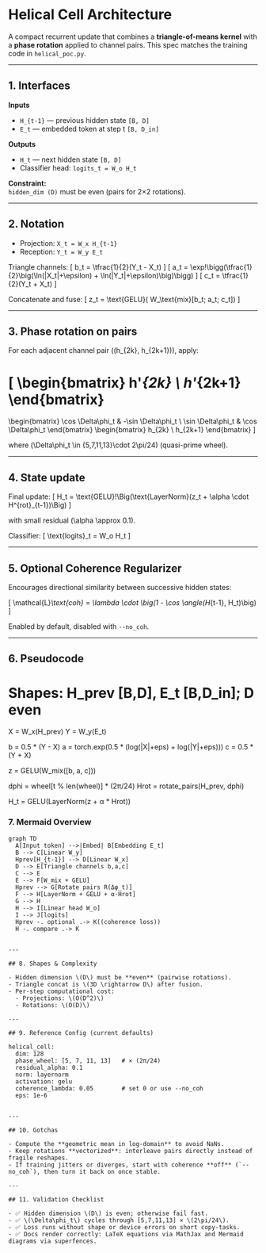 # Helical Cell Architecture

A compact recurrent update that combines a **triangle-of-means kernel** with a **phase rotation** applied to channel pairs. This spec matches the training code in `helical_poc.py`.

---

## 1. Interfaces

**Inputs**
- `H_{t-1}` — previous hidden state `[B, D]`
- `E_t` — embedded token at step t `[B, D_in]`

**Outputs**
- `H_t` — next hidden state `[B, D]`
- Classifier head: `logits_t = W_o H_t`

**Constraint:**  
`hidden_dim (D)` must be even (pairs for 2×2 rotations).

---

## 2. Notation

- Projection: `X_t = W_x H_{t-1}`
- Reception: `Y_t = W_y E_t`

Triangle channels:
\[
b_t = \tfrac{1}{2}(Y_t - X_t)
\]
\[
a_t = \exp\!\bigg(\tfrac{1}{2}\big(\ln(|X_t|+\epsilon) + \ln(|Y_t|+\epsilon)\big)\bigg)
\]
\[
c_t = \tfrac{1}{2}(Y_t + X_t)
\]

Concatenate and fuse:
\[
z_t = \text{GELU}( W_\text{mix}[b_t; a_t; c_t])
\]

---

## 3. Phase rotation on pairs

For each adjacent channel pair \((h_{2k}, h_{2k+1})\), apply:

\[
\begin{bmatrix}
h'_{2k} \\
h'_{2k+1}
\end{bmatrix}
=
\begin{bmatrix}
\cos \Delta\phi_t & -\sin \Delta\phi_t \\
\sin \Delta\phi_t & \cos \Delta\phi_t
\end{bmatrix}
\begin{bmatrix}
h_{2k} \\
h_{2k+1}
\end{bmatrix}
\]

where \(\Delta\phi_t \in \{5,7,11,13\}\cdot 2\pi/24\) (quasi-prime wheel).

---

## 4. State update

Final update:
\[
H_t = \text{GELU}\!\Big(\text{LayerNorm}(z_t + \alpha \cdot H^{rot}_{t-1})\Big)
\]

with small residual \(\alpha \approx 0.1\).

Classifier:
\[
\text{logits}_t = W_o H_t
\]

---

## 5. Optional Coherence Regularizer

Encourages directional similarity between successive hidden states:

\[
\mathcal{L}_\text{coh} = \lambda \cdot \big(1 - \cos \angle(H_{t-1}, H_t)\big)
\]

Enabled by default, disabled with `--no_coh`.

---

## 6. Pseudocode

# Shapes: H_prev [B,D], E_t [B,D_in]; D even
X = W_x(H_prev)
Y = W_y(E_t)

b = 0.5 * (Y - X)
a = torch.exp(0.5 * (log(|X|+eps) + log(|Y|+eps)))
c = 0.5 * (Y + X)

z = GELU(W_mix([b, a, c]))

dphi = wheel[t % len(wheel)] * (2π/24)
Hrot = rotate_pairs(H_prev, dphi)

H_t = GELU(LayerNorm(z + α * Hrot))

### 7. Mermaid Overview
```mermaid
graph TD
  A[Input token] -->|Embed| B[Embedding E_t]
  B --> C[Linear W_y]
  Hprev[H_{t-1}] --> D[Linear W_x]
  D --> E[Triangle channels b,a,c]
  C --> E
  E --> F[W_mix + GELU]
  Hprev --> G[Rotate pairs R(Δφ_t)]
  F --> H[LayerNorm + GELU + α·Hrot]
  G --> H
  H --> I[Linear head W_o]
  I --> J[logits]
  Hprev -. optional .-> K((coherence loss))
  H -. compare .-> K


---

## 8. Shapes & Complexity

- Hidden dimension \(D\) must be **even** (pairwise rotations).  
- Triangle concat is \(3D \rightarrow D\) after fusion.  
- Per-step computational cost:  
  - Projections: \(O(D^2)\)  
  - Rotations: \(O(D)\)

---

## 9. Reference Config (current defaults)

helical_cell:
  dim: 128
  phase_wheel: [5, 7, 11, 13]   # × (2π/24)
  residual_alpha: 0.1
  norm: layernorm
  activation: gelu
  coherence_lambda: 0.05        # set 0 or use --no_coh
  eps: 1e-6


---

## 10. Gotchas

- Compute the **geometric mean in log-domain** to avoid NaNs.  
- Keep rotations **vectorized**: interleave pairs directly instead of fragile reshapes.  
- If training jitters or diverges, start with coherence **off** (`--no_coh`), then turn it back on once stable.

---

## 11. Validation Checklist

- ✅ Hidden dimension \(D\) is even; otherwise fail fast.  
- ✅ \(\Delta\phi_t\) cycles through [5,7,11,13] × \(2\pi/24\).  
- ✅ Loss runs without shape or device errors on short copy-tasks.  
- ✅ Docs render correctly: LaTeX equations via MathJax and Mermaid diagrams via superfences.

